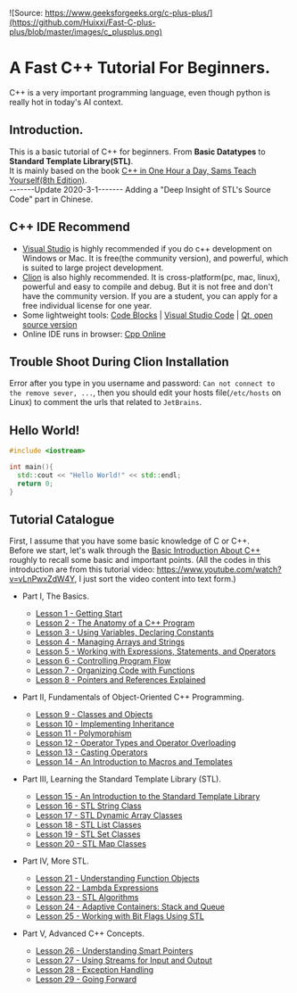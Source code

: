 ![Source: https://www.geeksforgeeks.org/c-plus-plus/](https://github.com/Huixxi/Fast-C-plus-plus/blob/master/images/c_plusplus.png)
# A Fast C++ Tutorial For Beginners.
C++ is a very important programming language, even though python is really hot in today's AI context.

## Introduction.
This is a basic tutorial of C++ for beginners. From **Basic Datatypes** to **Standard Template Library(STL)**.   
It is mainly based on the book [C++ in One Hour a Day, Sams Teach Yourself(8th Edition)][2].  
-------Update 2020-3-1-------
Adding a "Deep Insight of STL's Source Code" part in Chinese.

## C++ IDE Recommend
* [Visual Studio](https://visualstudio.microsoft.com/) is highly recommended if you do c++ development on Windows or Mac. It is free(the community version), and powerful, which is suited to large project development.
* [Clion](https://www.jetbrains.com/clion/) is also highly recommended. It is cross-platform(pc, mac, linux), powerful and  easy to compile and debug. But it is not free and don't have the community version. If you are a student, you can apply for a free individual license for one year.
* Some lightweight tools: [Code Blocks](http://www.codeblocks.org/) | [Visual Studio Code](https://code.visualstudio.com/) |  [Qt, open source version](https://www.qt.io/developers/)
* Online IDE runs in browser: [Cpp Online](http://www.tutorialspoint.com/compile_cpp_online.php)

## Trouble Shoot During Clion Installation
Error after you type in you username and password: `Can not connect to the remove sever, ...`, then you should edit your hosts file(`/etc/hosts` on Linux) to comment the urls that related to `JetBrains`.

## Hello World!
``` c++
#include <iostream>

int main(){
  std::cout << "Hello World!" << std::endl;
  return 0;
}
```
## Tutorial Catalogue
First, I assume that you have some basic knowledge of C or C++.  
Before we start, let's walk through the [Basic Introduction About C++](https://github.com/Huixxi/Fast-C-plus-plus/blob/master/Basic%20C%2B%2B.cpp) roughly to recall some basic and important points. (All the codes in this introduction are from this tutorial video: https://www.youtube.com/watch?v=vLnPwxZdW4Y, I just sort the video content into text form.)
* Part I, The Basics.
  * [Lesson 1 - Getting Start](https://github.com/Huixxi/Fast-C-plus-plus/blob/master/Part%20I%20The%20Basics/01%20Lesson1%20Notes.md)
  * [Lesson 2 - The Anatomy of a C++ Program](https://github.com/Huixxi/Fast-C-plus-plus/blob/master/Part%20I%20The%20Basics/02%20Lesson2%20Notes.md)
  * [Lesson 3 - Using Variables, Declaring Constants](https://github.com/Huixxi/Fast-C-plus-plus/blob/master/Part%20I%20The%20Basics/03%20Lesson3%20Notes.md)
  * [Lesson 4 - Managing Arrays and Strings](https://github.com/Huixxi/Fast-C-plus-plus/blob/master/Part%20I%20The%20Basics/04%20Lesson4%20Notes.md)
  * [Lesson 5 - Working with Expressions, Statements, and Operators](https://github.com/Huixxi/Fast-C-plus-plus/blob/master/Part%20I%20The%20Basics/05%20Lesson5%20Notes.md)
  * [Lesson 6 - Controlling Program Flow](https://github.com/Huixxi/Fast-C-plus-plus/blob/master/Part%20I%20The%20Basics/06%20Lesson6%20Notes.md)
  * [Lesson 7 - Organizing Code with Functions](https://github.com/Huixxi/Fast-C-plus-plus/blob/master/Part%20I%20The%20Basics/07%20Lesson7%20Notes.md)
  * [Lesson 8 - Pointers and References Explained](https://github.com/Huixxi/Fast-C-plus-plus/blob/master/Part%20I%20The%20Basics/08%20Lesson8%20Notes.md)

* Part II, Fundamentals of Object-Oriented C++ Programming.
  * [Lesson 9 - Classes and Objects](https://github.com/Huixxi/Fast-C-plus-plus/blob/master/Part%20II%20Fundamentals%20of%20Object-Oriented%20C%2B%2B%20Programming/09%20Lesson9%20Noets.md)
  * [Lesson 10 - Implementing Inheritance](https://github.com/Huixxi/Fast-C-plus-plus/blob/master/Part%20II%20Fundamentals%20of%20Object-Oriented%20C%2B%2B%20Programming/10%20Lesson10%20Notes.md)
  * [Lesson 11 - Polymorphism](https://github.com/Huixxi/Fast-C-plus-plus/blob/master/Part%20II%20Fundamentals%20of%20Object-Oriented%20C%2B%2B%20Programming/11%20Lesson11%20Notes.md)
  * [Lesson 12 - Operator Types and Operator Overloading](https://github.com/Huixxi/Fast-C-plus-plus/blob/master/Part%20II%20Fundamentals%20of%20Object-Oriented%20C%2B%2B%20Programming/12%20Lesson12%20Notes.md)
  * [Lesson 13 - Casting Operators](https://github.com/Huixxi/Fast-C-plus-plus/blob/master/Part%20II%20Fundamentals%20of%20Object-Oriented%20C%2B%2B%20Programming/13%20Lesson13%20Notes.md)
  * [Lesson 14 - An Introduction to Macros and Templates](https://github.com/Huixxi/Fast-C-plus-plus/blob/master/Part%20II%20Fundamentals%20of%20Object-Oriented%20C%2B%2B%20Programming/14%20Lesson14%20Notes.md)

* Part III, Learning the Standard Template Library (STL).
  * [Lesson 15 - An Introduction to the Standard Template Library](https://github.com/Huixxi/Fast-C-plus-plus/blob/master/Part%20III%20Learning%20the%20STL/15%20Lesson15%20Notes.md)
  * [Lesson 16 - STL String Class](https://github.com/Huixxi/Fast-C-plus-plus/blob/master/Part%20III%20Learning%20the%20STL/16%20Lesson16%20Notes.md)
  * [Lesson 17 - STL Dynamic Array Classes](https://github.com/Huixxi/Fast-C-plus-plus/blob/master/Part%20III%20Learning%20the%20STL/17%20Lesson17%20Notes.md)
  * [Lesson 18 - STL List Classes](https://github.com/Huixxi/Fast-C-plus-plus/blob/master/Part%20III%20Learning%20the%20STL/18%20Lesson18%20Notes.md)
  * [Lesson 19 - STL Set Classes](https://github.com/Huixxi/Fast-C-plus-plus/blob/master/Part%20III%20Learning%20the%20STL/19%20Lesson19%20Notes.md)
  * [Lesson 20 - STL Map Classes](https://github.com/Huixxi/Fast-C-plus-plus/blob/master/Part%20III%20Learning%20the%20STL/20%20Lesson20%20Notes.md)

* Part IV, More STL.
  * [Lesson 21 - Understanding Function Objects
](https://github.com/Huixxi/Fast-C-plus-plus/blob/master/Part%20IV%20More%20STL/21%20Lesson21%20Notes.md)
  * [Lesson 22 - Lambda Expressions](https://github.com/Huixxi/Fast-C-plus-plus/blob/master/Part%20IV%20More%20STL/22%20Lesson22%20Notes.md)
  * [Lesson 23 - STL Algorithms](https://github.com/Huixxi/Fast-C-plus-plus/blob/master/Part%20IV%20More%20STL/23%20Lesson23%20Notes.md)
  * [Lesson 24 - Adaptive Containers: Stack and Queue](https://github.com/Huixxi/Fast-C-plus-plus/blob/master/Part%20IV%20More%20STL/24%20Lesson24%20Notes.md)
  * [Lesson 25 - Working with Bit Flags Using STL](https://github.com/Huixxi/Fast-C-plus-plus/blob/master/Part%20IV%20More%20STL/25%20Lesson25%20Notes.md)
  
* Part V, Advanced C++ Concepts.
  * [Lesson 26 - Understanding Smart Pointers](https://github.com/Huixxi/Fast-C-plus-plus/blob/master/Part%20V%20Advanced%20C%2B%2B%20Concepts/26%20Lesson26%20Notes.md)
  * [Lesson 27 - Using Streams for Input and Output](https://github.com/Huixxi/Fast-C-plus-plus/blob/master/Part%20V%20Advanced%20C%2B%2B%20Concepts/27%20Lesson27%20Notes.md)
  * [Lesson 28 - Exception Handling](https://github.com/Huixxi/Fast-C-plus-plus/blob/master/Part%20V%20Advanced%20C%2B%2B%20Concepts/28%20Lesson28%20Notes.md)
  * [Lesson 29 - Going Forward](https://github.com/Huixxi/Fast-C-plus-plus/blob/master/Part%20V%20Advanced%20C%2B%2B%20Concepts/29%20Lesson29%20Notes.md)









[1]: https://www.youtube.com/playlist?list=PLGLfVvz_LVvQ9S8YSV0iDsuEU8v11yP9M
[2]: https://www.amazon.com/One-Hour-Sams-Teach-Yourself/dp/0789757745/ref=as_li_ss_tl?ie=UTF8&qid=1520641767&sr=8-9&keywords=C++&linkCode=sl1&tag=nethta-20&linkId=4bddb996d7f5ff86f0fbaf4647594d32

